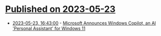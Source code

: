 # [Published on 2023-05-23](index.md)

* [2023-05-23, 16:43:00](https://tech.slashdot.org/story/23/05/23/1643252/microsoft-announces-windows-copilot-an-ai-personal-assistant-for-windows-11?utm_source=rss1.0mainlinkanon&utm_medium=feed) - [Microsoft Announces Windows Copilot, an AI 'Personal Assistant' for Windows 11](https://tech.slashdot.org/story/23/05/23/1643252/microsoft-announces-windows-copilot-an-ai-personal-assistant-for-windows-11?utm_source=rss1.0mainlinkanon&utm_medium=feed)
